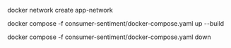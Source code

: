 

docker network create app-network

docker compose -f consumer-sentiment/docker-compose.yaml up --build

docker compose -f consumer-sentiment/docker-compose.yaml down
